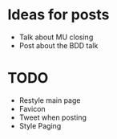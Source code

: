 # Ideas for posts

- Talk about MU closing
- Post about the BDD talk

# TODO

- Restyle main page
- Favicon
- Tweet when posting
- Style Paging